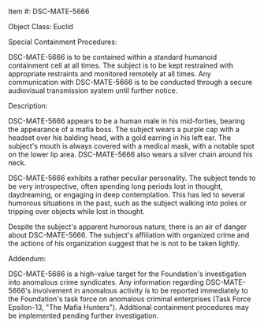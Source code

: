 Item #: DSC-MATE-5666

Object Class: Euclid

Special Containment Procedures:

DSC-MATE-5666 is to be contained within a standard humanoid containment cell at all times. The subject is to be kept restrained with appropriate restraints and monitored remotely at all times. Any communication with DSC-MATE-5666 is to be conducted through a secure audiovisual transmission system until further notice.

Description:

DSC-MATE-5666 appears to be a human male in his mid-forties, bearing the appearance of a mafia boss. The subject wears a purple cap with a headset over his balding head, with a gold earring in his left ear. The subject's mouth is always covered with a medical mask, with a notable spot on the lower lip area. DSC-MATE-5666 also wears a silver chain around his neck.

DSC-MATE-5666 exhibits a rather peculiar personality. The subject tends to be very introspective, often spending long periods lost in thought, daydreaming, or engaging in deep contemplation. This has led to several humorous situations in the past, such as the subject walking into poles or tripping over objects while lost in thought.

Despite the subject's apparent humorous nature, there is an air of danger about DSC-MATE-5666. The subject's affiliation with organized crime and the actions of his organization suggest that he is not to be taken lightly.

Addendum:

DSC-MATE-5666 is a high-value target for the Foundation's investigation into anomalous crime syndicates. Any information regarding DSC-MATE-5666's involvement in anomalous activity is to be reported immediately to the Foundation's task force on anomalous criminal enterprises (Task Force Epsilon-13, "The Mafia Hunters"). Additional containment procedures may be implemented pending further investigation.